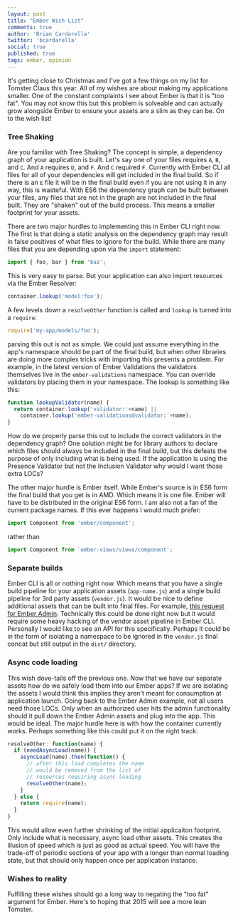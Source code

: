 ```yaml
---
layout: post
title: "Ember Wish List"
comments: true
author: 'Brian Cardarella'
twitter: 'bcardarella'
social: true
published: true
tags: ember, opinion
---
```


It's getting close to Christmas and I've got a few things on my list for
Tomster Claus this year. All of my wishes are about making my
applications smaller. One of the constant complaints I see about Ember
is that it is "too fat". You may not know this but this problem is
solveable and can actually grow alongside Ember to ensure your assets
are a slim as they can be. On to the wish list!

### Tree Shaking

Are you familiar with Tree Shaking? The concept is simple, a dependency
graph of your application is built. Let's say one of your files requires
`A`, `B`, and `C`. And `A` requires `D`, and `F`. And `C` required `F`.
Currently with Ember CLI all files for all of your dependencies will get
included in the final build. So if there is an `E` file it will be in
the final build even if you are not using it in any way, this is wasteful.
With ES6 the dependency graph can be built between your files, any files
that are not in the graph are not included in the final built. They are
"shaken" out of the build process. This means a smaller footprint for your assets.

There are two major hurdles to implementing this in Ember CLI right now.
The first is that doing a static analysis on the dependency graph may
result in false positives of what files to ignore for the build. While
there are many files that you are depending upon via the `import`
statement:

```javascript
import { foo, bar } from 'baz';
```

This is very easy to parse. But your application can also import
resources via the Ember Resolver:

```javascript
container.lookup('model:foo');
```

A few levels down a `resolveOther` function is called and `lookup` is
turned into a `require`:

```javascript
require('my-app/models/foo');
```

parsing this out is not as simple. We could just assume everything in
the app's namespace should be part of the final build, but when other
libraries are doing more complex tricks with importing this presents a
problem. For example, in the latest version of Ember Validations the
validators themselves live in the `ember-validations` namespace. You can
override validators by placing them in your namespace. The lookup is
something like this:

```javascript
function lookupValidator(name) {
  return container.lookup('validator:'+name) ||
    container.lookup('ember-validations@validator:'+name);
}
```

How do we properly parse this out to include the correct validators in
the dependency graph? One solution might be for library authors to
declare which files should always be included in the final build, but
this defeats the purpose of only including what is being used. If the
application is using the Presence Validator but not the Inclusion
Validator why would I want those extra LOCs?

The other major hurdle is Ember itself. While Ember's source is in ES6
form the final build that you get is in AMD. Which means it is one file.
Ember will have to be distributed in the original ES6 form. I am also
not a fan of the current package names. If this ever happens I would
much prefer:

```javascript
import Component from 'ember/component';
```

rather than

```javascript
import Component from `ember-views/views/component';
```

### Separate builds

Ember CLI is all or nothing right now. Which means that you have a
single build pipeline for your application assets (`app-name.js`) and a single build
pipeline for 3rd party assets (`vendor.js`). It would be nice to define
additional assets that can be built into final files. For example, [this
request for Ember
Admin](https://github.com/dockyard/ember-admin/issues/32). Technically
this could be done right now but it would require some heavy hacking of
the vendor asset pipeline in Ember CLI. Personally I would like to see
an API for this specifically. Perhaps it could be in the form of isolating a namespace to
be ignored in the `vendor.js` final concat but still output in the
`dist/` directory.

### Async code loading

This wish dove-tails off the previous one. Now that we have our separate
assets how do we safely load them into our Ember apps? If we are
isolating the assets I would think this implies they aren't meant for
consumption at application launch. Going back to the Ember Admin
example, not all users need those LOCs. Only when an authorized user
hits the admin functionality should it pull down the Ember Admin assets
and plug into the app. This would be ideal. The major hurdle here is
with how the container currently works. Perhaps something like this
could put it on the right track:

```javascript
resolveOther: function(name) {
  if (needAsyncLoad(name)) {
    asyncLoad(name).then(function() {
      // after this load completes the name
      // would be removed from the list of
      // resources requiring async loading
      resolveOther(name);
    }
  } else {
    return require(name);
  }
}
```

This would allow even further shrinking of the initial applicaiton
footprint. Only include what is necessary, async load other assets. This
creates the illusion of speed which is just as good as actual speed. You
will have the trade-off of periodic sections of your app with a longer
than normal loading state, but that should only happen once per
application instance.

### Wishes to reality

Fulfilling these wishes should go a long way to negating the "too fat" argument for
Ember. Here's to hoping that 2015 will see a more lean Tomster.
